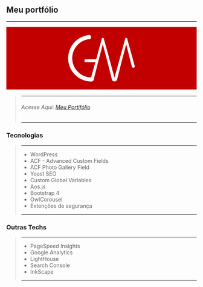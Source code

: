 ## Meu portfólio
---

![alt text](https://github.com/maccali/guilhermemaccali.com/blob/master/github.png)

> ---
> ###### Acesse Aqui: [Meu Portifólio](https://guilhermemaccali.com)
> ---

### Tecnologias
> ---
> * WordPress
> * ACF - Advanced Custom Fields
> * ACF Photo Gallery Field
> * Yoast SEO
> * Custom Global Variables
> * Aos.js
> * Bootstrap 4
> * OwlCorousel
> * Extenções de segurança
> ---

### Outras Techs
> ---
> * PageSpeed Insights
> * Google Analytics
> * LightHouse 
> * Search Console
> * InkScape
> ---